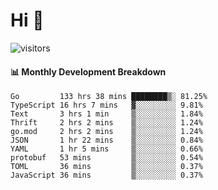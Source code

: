 # Hi 👋
 
![visitors](https://visitor-badge.glitch.me/badge?page_id=sorcererxw.sorcererx)

#### 📊 Monthly Development Breakdown

<!--START_SECTION:waka-->
```text
Go         133 hrs 38 mins ████████▒░ 81.25%
TypeScript 16 hrs 7 mins   ▓░░░░░░░░░ 9.81%
Text       3 hrs 1 min     ▒░░░░░░░░░ 1.84%
Thrift     2 hrs 2 mins    ▒░░░░░░░░░ 1.24%
go.mod     2 hrs 2 mins    ▒░░░░░░░░░ 1.24%
JSON       1 hr 22 mins    ▒░░░░░░░░░ 0.84%
YAML       1 hr 5 mins     ▒░░░░░░░░░ 0.66%
protobuf   53 mins         ▒░░░░░░░░░ 0.54%
TOML       36 mins         ▒░░░░░░░░░ 0.37%
JavaScript 36 mins         ▒░░░░░░░░░ 0.37%
```
<!--END_SECTION:waka-->
